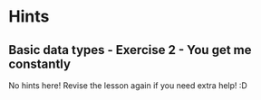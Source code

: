 # Hints

## Basic data types - Exercise 2 - You get me constantly
No hints here! Revise the lesson again if you need extra help! :D